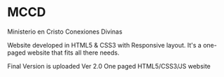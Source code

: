MCCD
====

Ministerio en Cristo Conexiones Divinas

Website developed in HTML5 & CSS3 with Responsive layout. It's a one-paged website that fits all there needs.

Final Version is uploaded Ver 2.0 One paged HTML5/CSS3/JS website
